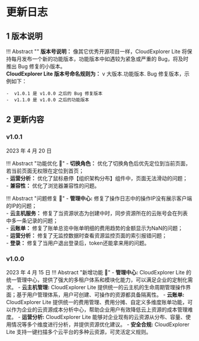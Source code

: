 # 更新日志

## 1 版本说明

!!! Abstract ""
    **版本号说明：** 像其它优秀开源项目一样，CloudExplorer Lite 将保持每月发布一个新的功能版本，功能版本中如遇较为紧急或严重的 Bug，将及时推出 Bug 修复的小版本。  
    **CloudExplorer Lite 版本号命名规则为：** v 大版本.功能版本. Bug 修复版本，示例如下：

    -  v1.0.1 是 v1.0.0 之后的 Bug 修复版本
    -  v1.1.0 是 v1.0.0 之后的功能版本

## 2 更新内容

### v1.0.1

2023 年 4 月 20 日

!!! Abstract "功能优化 :sunflower:"
    - **切换角色：** 优化了切换角色后优先定位到当前页面，若当前页面无权限在定位到首页；   
    - **运营分析：** 优化了鼠标悬停【组织架构分布】组件中，页面无法滑动的问题；    
    - **兼容性：**   优化了浏览器兼容性的问题。  

!!! Abstract "问题修复 :palm_tree:"
    - **管理中心:**   修复了操作日志中的操作IP没有展示客户端的IP的问题；    
    - **云主机服务：** 修复了当资源状态为创建中时，同步资源所在的云账号会在列表中多一条记录的问题；    
    - **云账单：**    修复了账单总览中账单明细的费用趋势的金额显示为NaN的问题；    
    - **运营分析：**  修复了无监控数据时查看资源监控页面的索引报错问题；     
    - **登录：**      修复了当用户退出登录后，token还能拿来用的问题。    

  


### v1.0.0

2023 年 4 月 15 日
!!! Abstract "新增功能 :star2:"
    -  **管理中心:**  CloudExplorer Lite 的统一管理中心，提供了强大的多租户体系和模块化能力，可以满足企业的定制化需求。
    -  **云主机管理:**  CloudExplorer Lite 提供统一的云主机的生命周期管理操作界面；基于用户管理体系，用户可创建、可操作的资源都具备隔离性。
    -  **云账单:**  CloudExplorer Lite 提供统一的费用管理、费用分摊、自定义多维度账单功能，可以作为企业的云资源成本分析中心，帮助企业用户有效降低云上资源的成本管理难度。
    -  **运营分析:**  CloudExplorer Lite 能够对企业现有的云资源从分布、容量、使用情况等多个维度进行分析，并提供资源优化建议。
    -  **安全合规:**  CloudExplorer Lite 支持一键扫描多个云平台的多种云资源，可灵活定义规则。 